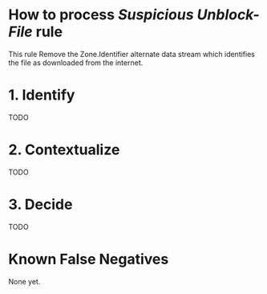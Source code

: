 # How to process *Suspicious Unblock-File* rule
This rule Remove the Zone.Identifier alternate data stream which identifies the file as downloaded from the internet.

# 1. Identify
TODO

# 2. Contextualize
TODO

# 3. Decide
TODO

# Known False Negatives
None yet.
